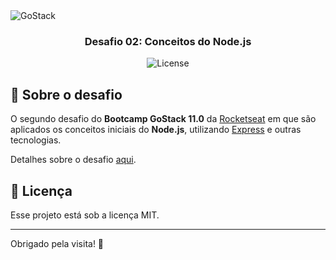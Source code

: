 <img alt="GoStack" src="https://storage.googleapis.com/golden-wind/bootcamp-gostack/header-desafios.png" />

<h3 align="center">
  Desafio 02: Conceitos do Node.js
</h3>

<p align="center">
  <img alt="License" src="https://img.shields.io/badge/license-MIT-%ff5050">
</p>

## :rocket: Sobre o desafio

O segundo desafio do **Bootcamp GoStack 11.0** da [Rocketseat](https://rocketseat.com.br) em que são aplicados os conceitos iniciais do **Node.js**, utilizando [Express](https://expressjs.com/pt-br/) e outras tecnologias.

Detalhes sobre o desafio [aqui](https://github.com/Rocketseat/bootcamp-gostack-desafios/tree/master/desafio-conceitos-nodejs).

## :notebook: Licença

Esse projeto está sob a licença MIT.

---
Obrigado pela visita! 💜
